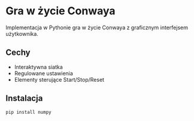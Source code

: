 # Gra w życie Conwaya

Implementacja w Pythonie gra w życie Conwaya z graficznym interfejsem użytkownika.

## Cechy
- Interaktywna siatka
- Regulowane ustawienia
- Elementy sterujące Start/Stop/Reset

## Instalacja
```bash
pip install numpy